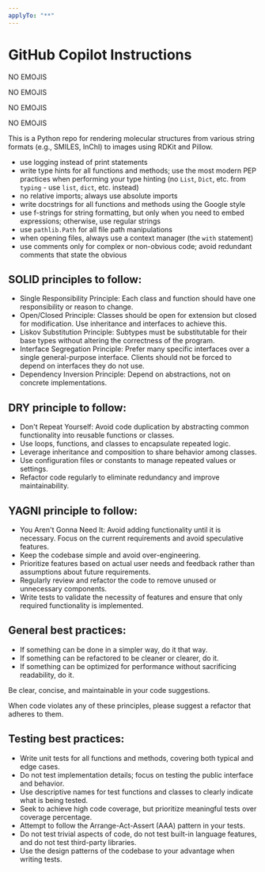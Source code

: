 ```yaml
---
applyTo: "**"
---
```


# GitHub Copilot Instructions

NO EMOJIS

NO EMOJIS

NO EMOJIS

NO EMOJIS

This is a Python repo for rendering molecular structures from various string formats (e.g., SMILES, InChI) to images using RDKit and Pillow.

- use logging instead of print statements
- write type hints for all functions and methods; use the most modern PEP practices when performing your type hinting (no `List`, `Dict`, etc. from `typing` - use `list`, `dict`, etc. instead)
- no relative imports; always use absolute imports
- write docstrings for all functions and methods using the Google style
- use f-strings for string formatting, but only when you need to embed expressions; otherwise, use regular strings
- use `pathlib.Path` for all file path manipulations
- when opening files, always use a context manager (the `with` statement)
- use comments only for complex or non-obvious code; avoid redundant comments that state the obvious

## SOLID principles to follow:

- Single Responsibility Principle: Each class and function should have one responsibility or reason to change.
- Open/Closed Principle: Classes should be open for extension but closed for modification. Use inheritance and interfaces to achieve this.
- Liskov Substitution Principle: Subtypes must be substitutable for their base types without altering the correctness of the program.
- Interface Segregation Principle: Prefer many specific interfaces over a single general-purpose interface. Clients should not be forced to depend on interfaces they do not use.
- Dependency Inversion Principle: Depend on abstractions, not on concrete implementations.

## DRY principle to follow:

- Don't Repeat Yourself: Avoid code duplication by abstracting common functionality into reusable functions or classes.
- Use loops, functions, and classes to encapsulate repeated logic.
- Leverage inheritance and composition to share behavior among classes.
- Use configuration files or constants to manage repeated values or settings.
- Refactor code regularly to eliminate redundancy and improve maintainability.

## YAGNI principle to follow:

- You Aren't Gonna Need It: Avoid adding functionality until it is necessary. Focus on the current requirements and avoid speculative features.
- Keep the codebase simple and avoid over-engineering.
- Prioritize features based on actual user needs and feedback rather than assumptions about future requirements.
- Regularly review and refactor the code to remove unused or unnecessary components.
- Write tests to validate the necessity of features and ensure that only required functionality is implemented.

## General best practices:

- If something can be done in a simpler way, do it that way.
- If something can be refactored to be cleaner or clearer, do it.
- If something can be optimized for performance without sacrificing readability, do it.

Be clear, concise, and maintainable in your code suggestions.

When code violates any of these principles, please suggest a refactor that adheres to them.

## Testing best practices:

- Write unit tests for all functions and methods, covering both typical and edge cases.
- Do not test implementation details; focus on testing the public interface and behavior.
- Use descriptive names for test functions and classes to clearly indicate what is being tested.
- Seek to achieve high code coverage, but prioritize meaningful tests over coverage percentage.
- Attempt to follow the Arrange-Act-Assert (AAA) pattern in your tests.
- Do not test trivial aspects of code, do not test built-in language features, and do not test third-party libraries.
- Use the design patterns of the codebase to your advantage when writing tests.
